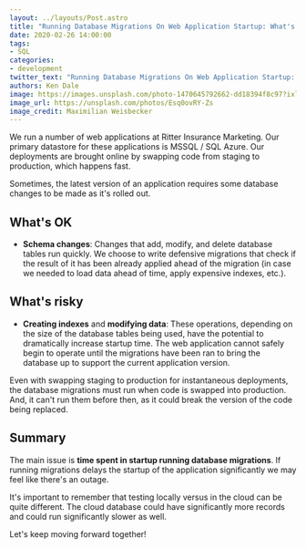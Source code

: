 ```yaml
---
layout: ../layouts/Post.astro
title: "Running Database Migrations On Web Application Startup: What's OK and What's Risky"
date: 2020-02-26 14:00:00
tags:
- SQL
categories:
- development
twitter_text: "Running Database Migrations On Web Application Startup: What's OK and What's Risky"
authors: Ken Dale
image: https://images.unsplash.com/photo-1470645792662-dd18394f8c97?ixlib=rb-1.2.1&ixid=eyJhcHBfaWQiOjEyMDd9&auto=format&fit=crop&w=1000&q=80
image_url: https://unsplash.com/photos/Esq0ovRY-Zs
image_credit: Maximilian Weisbecker
---
```


We run a number of web applications at Ritter Insurance Marketing. Our primary datastore for these applications is MSSQL / SQL Azure. Our deployments are brought online by swapping code from staging to production, which happens fast.

Sometimes, the latest version of an application requires some database changes to be made as it's rolled out.

## What's OK

- **Schema changes**: Changes that add, modify, and delete database tables run quickly. We choose to write defensive migrations that check if the result of it has been already applied ahead of the migration (in case we needed to load data ahead of time, apply expensive indexes, etc.).

## What's risky

- **Creating indexes** and **modifying data**: These operations, depending on the size of the database tables being used, have the potential to dramatically increase startup time.  The web application cannot safely begin to operate until the migrations have been ran to bring the database up to support the current application version.

Even with swapping staging to production for instantaneous deployments, the database migrations must run when code is swapped into production. And, it can't run them before then, as it could break the version of the code being replaced.

## Summary

The main issue is **time spent in startup running database migrations**. If running migrations delays the startup of the application significantly we may feel like there's an outage.

It's important to remember that testing locally versus in the cloud can be quite different. The cloud database could have significantly more records and could run significantly slower as well.

Let's keep moving forward together!
